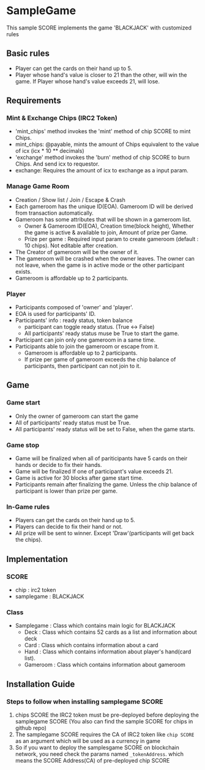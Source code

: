 # SampleGame
This sample SCORE implements the game 'BLACKJACK' with customized rules

## Basic rules
  - Player can get the cards on their hand up to 5.
  - Player whose hand's value is closer to 21 than the other, will win the game. If Player whose hand's value exceeds 21, will lose. 

## Requirements

### Mint & Exchange Chips (IRC2 Token)
- 'mint_chips' method invokes the 'mint' method of chip SCORE to mint Chips.
- mint_chips: @payable, mints the amount of Chips equivalent to the value of icx (icx * 10 ** decimals)
- 'exchange' method invokes the 'burn' method of chip SCORE to burn Chips. And send icx to requestor.
- exchange: Requires the amount of icx to exchange as a input param.

### Manage Game Room
- Creation / Show list / Join / Escape & Crash
- Each gameroom has the unique ID(EOA). Gameroom ID will be derived from transaction automatically.
- Gameroom has some attributes that will be shown in a gameroom list.
    - Owner & Gameroom ID(EOA), Creation time(block height), Whether the game is active & available to join, Amount of prize per Game.
    - Prize per game : Required input param to create gameroom (default : 10 chips). Not editable after creation.
- The Creator of gameroom will be the owner of it.
- The gameroom will be crashed when the owner leaves. The owner can not leave, when the game is in active mode or the other participant exists.
- Gameroom is affordable up to 2 participants.

### Player
- Participants composed of 'owner' and 'player'.
- EOA is used for participants' ID.
- Participants' info : ready status, token balance
    - participant can toggle ready status. (True <-> False)
    - All participants' ready status muse be True to start the game.
- Participant can join only one gameroom in a same time.
- Participants able to join the gameroom or escape from it.
    - Gameroom is affordable up to 2 participants.
    - If prize per game of gameroom exceeds the chip balance of participants, then participant can not join to it.


## Game
### Game start 
- Only the owner of gameroom can start the game
- All of participants' ready status must be True.
- All participants' ready status will be set to False, when the game starts.


### Game stop
- Game will be finalized when all of pariticipants have 5 cards on their hands or decide to fix their hands.
- Game will be finalized If one of participant's value exceeds 21.
- Game is active for 30 blocks after game start time.
- Participants remain after finalizing the game. Unless the chip balance of participant is lower than prize per game.

### In-Game rules
- Players can get the cards on their hand up to 5. 
- Players can decide to fix their hand or not.
- All prize will be sent to winner. Except 'Draw'(participants will get back the chips). 

## Implementation

### SCORE
- chip : irc2 token
- samplegame : BLACKJACK

### Class 
- Samplegame : Class which contains main logic for BLACKJACK
  - Deck : Class which contains 52 cards as a list and information about deck
  - Card : Class which contains information about a card
  - Hand : Class which contains information about player's hand(card list).
  - Gameroom : Class which contains information about gameroom

## Installation Guide
### Steps to follow when installing samplegame SCORE
1. chips SCORE the IRC2 token must be pre-deployed before deploying the samplegame SCORE (You also can find the sample SCORE for chips in github repo)
2. The samplegame SCORE requires the CA of IRC2 token like `chip SCORE`  as an argument which will be used as a currency in game
3. So if you want to deploy the samplesgame SCORE on blockchain network, you need check the params named `_tokenAddress`. which means the SCORE Address(CA) of pre-deployed chip SCORE
